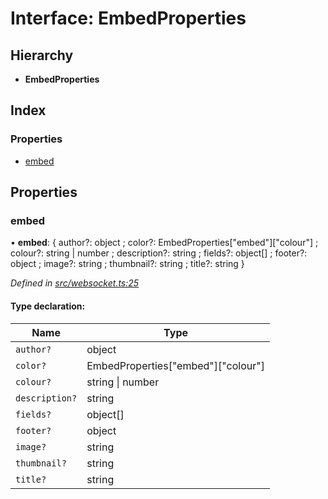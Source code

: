 # Interface: EmbedProperties

## Hierarchy

* **EmbedProperties**

## Index

### Properties

* [embed](_websocket_.embedproperties.md#embed)

## Properties

### embed

•  **embed**: { author?: object ; color?: EmbedProperties[\"embed\"][\"colour\"] ; colour?: string \| number ; description?: string ; fields?: object[] ; footer?: object ; image?: string ; thumbnail?: string ; title?: string  }

*Defined in [src/websocket.ts:25](https://github.com/ourcord/ourcord/blob/5570a2b/src/websocket.ts#L25)*

#### Type declaration:

Name | Type |
------ | ------ |
`author?` | object |
`color?` | EmbedProperties[\"embed\"][\"colour\"] |
`colour?` | string \| number |
`description?` | string |
`fields?` | object[] |
`footer?` | object |
`image?` | string |
`thumbnail?` | string |
`title?` | string |
